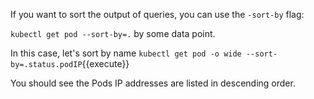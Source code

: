 If you want to sort the output of queries, you can use the `-sort-by` flag:

`kubectl get pod --sort-by=.` by some data point. 

In this case, let's sort by name
`kubectl get pod -o wide --sort-by=.status.podIP`{{execute}}

You should see the Pods IP addresses are listed in descending order.